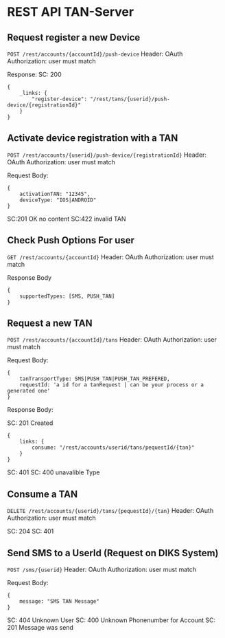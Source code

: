 # REST API TAN-Server

## Request register a new Device

`POST /rest/accounts/{accountId}/push-device`
Header: OAuth Authorization: user must match

Response:
SC: 200

	{
		_links: {
			"register-device": "/rest/tans/{userid}/push-device/{registrationId}"
		}
	}

## Activate device registration with a TAN

`POST /rest/accounts/{userid}/push-device/{registrationId}`
Header: OAuth Authorization: user must match

Request Body:

	{
		activationTAN: "12345",
		deviceType: "IOS|ANDROID"
	}
	
SC:201 OK no content
SC:422 invalid TAN


## Check Push Options For user
 
`GET /rest/accounts/{accountId}`
Header: OAuth Authorization: user must match

Response Body

	{
		supportedTypes: [SMS, PUSH_TAN]
	}

## Request a new TAN

`POST /rest/accounts/{accountId}/tans`
Header: OAuth Authorization: user must match

Request Body:
	
	{
		tanTransportType: SMS|PUSH_TAN|PUSH_TAN_PREFERED,
		requestId: 'a id for a tanRequest | can be your process or a generated one'
	}

Response Body:

SC: 201 Created


	{
		links: {
			consume: "/rest/accounts/userid/tans/pequestId/{tan}"
		}
	}

SC: 401
SC: 400 unavalible Type

## Consume a TAN

`DELETE /rest/accounts/{userid}/tans/{pequestId}/{tan}`
Header: OAuth Authorization: user must match

SC: 204
SC: 401

## Send SMS to a UserId (Request on DIKS System)

`POST /sms/{userid}`
Header: OAuth Authorization: user must match

Request Body:

	{
		message: "SMS TAN Message"
	}

SC: 404 Unknown User
SC: 400 Unknown Phonenumber for Account
SC: 201 Message was send








